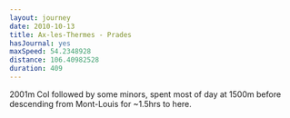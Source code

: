 ```yaml
---
layout: journey
date: 2010-10-13
title: Ax-les-Thermes - Prades
hasJournal: yes
maxSpeed: 54.2348928
distance: 106.40982528
duration: 409
---
```

2001m Col followed by some minors, spent most of day at 1500m before descending from Mont-Louis for ~1.5hrs to here.